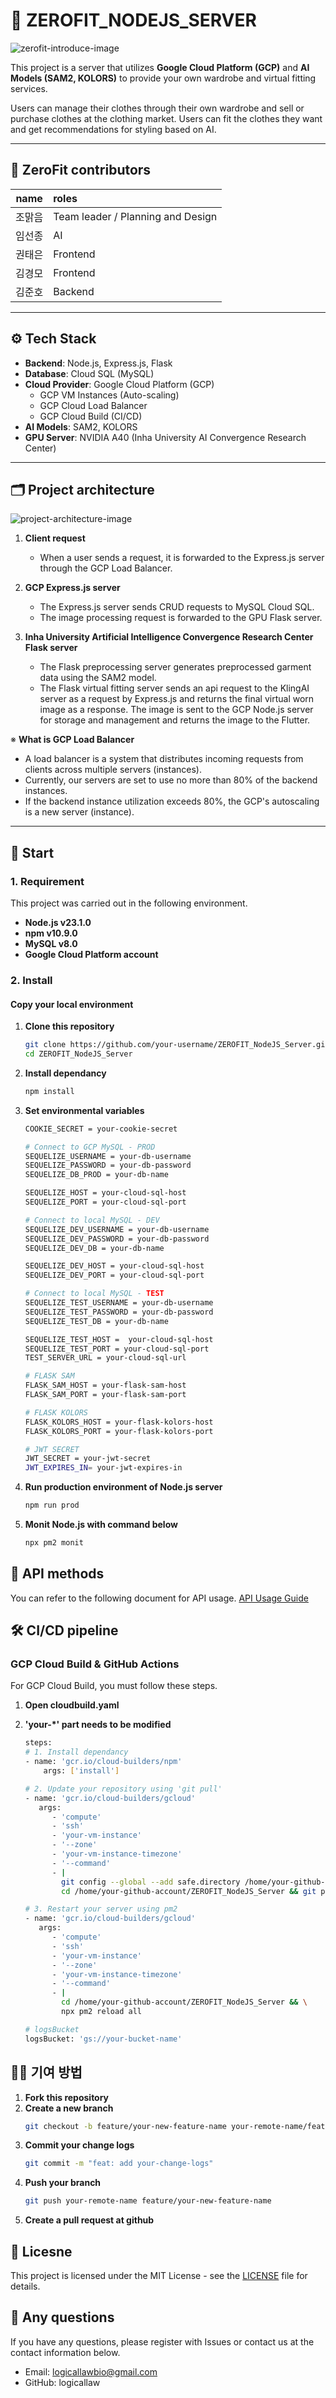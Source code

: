 # 👚 ZEROFIT_NODEJS_SERVER
![zerofit-introduce-image](public/app_image.png)  

This project is a server that utilizes **Google Cloud Platform (GCP)** and **AI Models (SAM2, KOLORS)** to provide your own wardrobe and virtual fitting services.  

Users can manage their clothes through their own wardrobe and sell or purchase clothes at the clothing market.
Users can fit the clothes they want and get recommendations for styling based on AI.

---

## 👥 ZeroFit contributors

| name          | roles                |
|---------------|:---------------------|
| 조맑음        | Team leader / Planning and Design |
| 임선종        | AI       |
| 권태은        | Frontend    |
| 김경모        | Frontend    |
| 김준호        | Backend     |
---

## ⚙️ Tech Stack

- **Backend**: Node.js, Express.js, Flask
- **Database**: Cloud SQL (MySQL)  
- **Cloud Provider**: Google Cloud Platform (GCP)  
  - GCP VM Instances (Auto-scaling)  
  - GCP Cloud Load Balancer  
  - GCP Cloud Build (CI/CD)  
- **AI Models**: SAM2, KOLORS  
- **GPU Server**: NVIDIA A40 (Inha University AI Convergence Research Center)  

---

## 🗂️ Project architecture

![project-architecture-image](public/architecture.png)  

1. **Client request**  
   - When a user sends a request, it is forwarded to the Express.js server through the GCP Load Balancer.
2. **GCP Express.js server**  
   - The Express.js server sends CRUD requests to MySQL Cloud SQL.
   - The image processing request is forwarded to the GPU Flask server.

3. **Inha University Artificial Intelligence Convergence Research Center Flask server**  
   - The Flask preprocessing server generates preprocessed garment data using the SAM2 model.
   - The Flask virtual fitting server sends an api request to the KlingAI server as a request by Express.js and returns the final virtual worn image as a response. The image is sent to the GCP Node.js server for storage and management and returns the image to the Flutter.

※  **What is GCP Load Balancer**  
   - A load balancer is a system that distributes incoming requests from clients across multiple servers (instances).
   - Currently, our servers are set to use no more than 80% of the backend instances.
   - If the backend instance utilization exceeds 80%, the GCP's autoscaling is a new server (instance).

---

## 🚀 Start

### 1. Requirement

This project was carried out in the following environment.

- **Node.js v23.1.0** 
- **npm v10.9.0** 
- **MySQL v8.0** 
- **Google Cloud Platform account** 

### 2. Install

#### **Copy your local environment**

1. **Clone this repository**
   ```bash
   git clone https://github.com/your-username/ZEROFIT_NodeJS_Server.git
   cd ZEROFIT_NodeJS_Server
2. **Install dependancy**
   ```bash
   npm install
3. **Set environmental variables**
   ```bash
   COOKIE_SECRET = your-cookie-secret

   # Connect to GCP MySQL - PROD
   SEQUELIZE_USERNAME = your-db-username
   SEQUELIZE_PASSWORD = your-db-password
   SEQUELIZE_DB_PROD = your-db-name

   SEQUELIZE_HOST = your-cloud-sql-host
   SEQUELIZE_PORT = your-cloud-sql-port

   # Connect to local MySQL - DEV
   SEQUELIZE_DEV_USERNAME = your-db-username
   SEQUELIZE_DEV_PASSWORD = your-db-password
   SEQUELIZE_DEV_DB = your-db-name

   SEQUELIZE_DEV_HOST = your-cloud-sql-host
   SEQUELIZE_DEV_PORT = your-cloud-sql-port

   # Connect to local MySQL - TEST 
   SEQUELIZE_TEST_USERNAME = your-db-username
   SEQUELIZE_TEST_PASSWORD = your-db-password
   SEQUELIZE_TEST_DB = your-db-name

   SEQUELIZE_TEST_HOST =  your-cloud-sql-host
   SEQUELIZE_TEST_PORT = your-cloud-sql-port
   TEST_SERVER_URL = your-cloud-sql-url

   # FLASK SAM
   FLASK_SAM_HOST = your-flask-sam-host
   FLASK_SAM_PORT = your-flask-sam-port

   # FLASK KOLORS
   FLASK_KOLORS_HOST = your-flask-kolors-host
   FLASK_KOLORS_PORT = your-flask-kolors-port

   # JWT SECRET
   JWT_SECRET = your-jwt-secret
   JWT_EXPIRES_IN= your-jwt-expires-in
   ```
4. **Run production environment of Node.js server**
   ```bash
   npm run prod
   ```
5. **Monit Node.js with command below**
   ```bash
   npx pm2 monit
   ```

## 📡 API methods
You can refer to the following document for API usage.
[API Usage Guide](docs/API_USAGE)

## 🛠️ CI/CD pipeline

### **GCP Cloud Build & GitHub Actions**
For GCP Cloud Build, you must follow these steps.

1. **Open cloudbuild.yaml**

2. **'your-*' part needs to be modified**
   ```bash
   steps:
   # 1. Install dependancy
   - name: 'gcr.io/cloud-builders/npm'
       args: ['install']

   # 2. Update your repository using 'git pull'
   - name: 'gcr.io/cloud-builders/gcloud'
      args:
         - 'compute'
         - 'ssh'
         - 'your-vm-instance'
         - '--zone'
         - 'your-vm-instance-timezone'
         - '--command'
         - |
           git config --global --add safe.directory /home/your-github-account/ZEROFIT_NodeJS_Server && \
           cd /home/your-github-account/ZEROFIT_NodeJS_Server && git pull

   # 3. Restart your server using pm2
   - name: 'gcr.io/cloud-builders/gcloud'
      args:
         - 'compute'
         - 'ssh'
         - 'your-vm-instance'
         - '--zone'
         - 'your-vm-instance-timezone'
         - '--command'
         - |
           cd /home/your-github-account/ZEROFIT_NodeJS_Server && \
           npx pm2 reload all

   # logsBucket
   logsBucket: 'gs://your-bucket-name' 
   ```

## 🧑‍💻 기여 방법

1. **Fork this repository**
2. **Create a new branch**
   ```bash
   git checkout -b feature/your-new-feature-name your-remote-name/feature/your-new-feature-name
   ```
3. **Commit your change logs**
   ```bash
   git commit -m "feat: add your-change-logs"
   ```
4. **Push your branch**
   ```bash
   git push your-remote-name feature/your-new-feature-name
   ```
5. **Create a pull request at github**

## 📄 Licesne
This project is licensed under the MIT License - see the [LICENSE](LICENSE) file for details.

## 📝 Any questions
If you have any questions, please register with Issues or contact us at the contact information below.
 - Email: logicallawbio@gmail.com
 - GitHub: logicallaw
